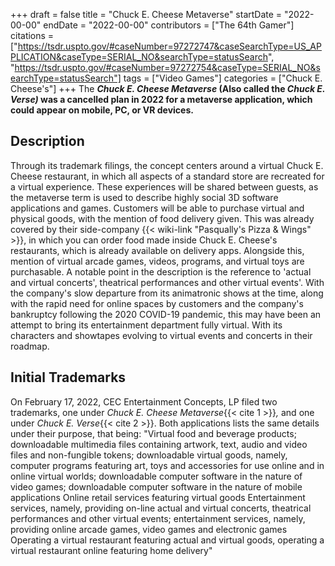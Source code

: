 +++
draft = false
title = "Chuck E. Cheese Metaverse"
startDate = "2022-00-00"
endDate = "2022-00-00"
contributors = ["The 64th Gamer"]
citations = ["https://tsdr.uspto.gov/#caseNumber=97272747&caseSearchType=US_APPLICATION&caseType=SERIAL_NO&searchType=statusSearch", "https://tsdr.uspto.gov/#caseNumber=97272754&caseType=SERIAL_NO&searchType=statusSearch"]
tags = ["Video Games"]
categories = ["Chuck E. Cheese's"]
+++
The ***Chuck E. Cheese Metaverse* (Also called the ***Chuck E. Verse)* was a cancelled plan in 2022 for a metaverse application, which could appear on mobile, PC, or VR devices.****

## Description

Through its trademark filings, the concept centers around a virtual Chuck E. Cheese restaurant, in which all aspects of a standard store are recreated for a virtual experience. These experiences will be shared between guests, as the metaverse term is used to describe highly social 3D software applications and games. Customers will be able to purchase virtual and physical goods, with the mention of food delivery given. This was already covered by their side-company {{< wiki-link "Pasqually's Pizza & Wings" >}}, in which you can order food made inside Chuck E. Cheese's restaurants, which is already available on delivery apps. Alongside this, mention of virtual arcade games, videos, programs, and virtual toys are purchasable.
A notable point in the description is the reference to 'actual and virtual concerts', theatrical performances and other virtual events'. With the company's slow departure from its animatronic shows at the time, along with the rapid need for online spaces by customers and the company's bankruptcy following the 2020 COVID-19 pandemic, this may have been an attempt to bring its entertainment department fully virtual. With its characters and showtapes evolving to virtual events and concerts in their roadmap.

## Initial Trademarks

On February 17, 2022, CEC Entertainment Concepts, LP filed two trademarks, one under *Chuck E. Cheese Metaverse*{{< cite 1 >}}*,* and one under *Chuck E. Verse*{{< cite 2 >}}. Both applications lists the same details under their purpose, that being:
"Virtual food and beverage products; downloadable multimedia files containing artwork, text, audio and video files and non-fungible tokens; downloadable virtual goods, namely, computer programs featuring art, toys and accessories for use online and in online virtual worlds; downloadable computer software in the nature of video games; downloadable computer software in the nature of mobile applications
Online retail services featuring virtual goods
Entertainment services, namely, providing on-line actual and virtual concerts, theatrical performances and other virtual events; entertainment services, namely, providing online arcade games, video games and electronic games
Operating a virtual restaurant featuring actual and virtual goods, operating a virtual restaurant online featuring home delivery"
